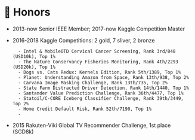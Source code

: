 # 🥇 Honors
- 2013-now Senior IEEE Member; 2017-now Kaggle Competition Master 
- 2016-2018 Kaggle Competitions: 2 gold, 7 sliver, 2 bronze
  
        - Intel & MobileOTD Cervical Cancer Screening, Rank 3rd/848 (USD10k), Top 1%
        - The Nature Conservancy Fisheries Monitoring, Rank 4th/2293 (USD20k), Top 1%
        - Dogs vs. Cats Redux: Kernels Edition, Rank 5th/1389, Top 1%
        - Planet: Understanding Amazon from Space, Rank 13th/938, Top 2%
        - Carvana Image Masking Challenge, Rank 13th/735, Top 2%
    	- State Farm Distracted Driver Detection, Rank 14th/1440, Top 1%
        - Santander Value Prediction Challenge, Rank 36th/4477, Top 1%
        - Statoil/C-CORE Iceberg Classifier Challenge, Rank 39th/3449, Top 2%
        - Home Credit Default Risk, Rank 52th/7190, Top 1%
        - 
- 2015    Rakuten-Viki Global TV Recommender Challenge, 1st place (SGD8k)

